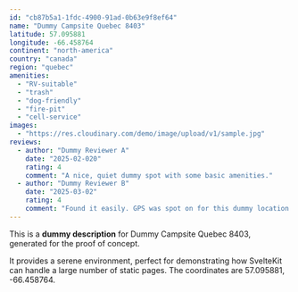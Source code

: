 ```yaml
---
id: "cb87b5a1-1fdc-4900-91ad-0b63e9f8ef64"
name: "Dummy Campsite Quebec 8403"
latitude: 57.095881
longitude: -66.458764
continent: "north-america"
country: "canada"
region: "quebec"
amenities:
  - "RV-suitable"
  - "trash"
  - "dog-friendly"
  - "fire-pit"
  - "cell-service"
images:
  - "https://res.cloudinary.com/demo/image/upload/v1/sample.jpg"
reviews:
  - author: "Dummy Reviewer A"
    date: "2025-02-020"
    rating: 4
    comment: "A nice, quiet dummy spot with some basic amenities."
  - author: "Dummy Reviewer B"
    date: "2025-03-02"
    rating: 4
    comment: "Found it easily. GPS was spot on for this dummy location."
---
```


This is a **dummy description** for Dummy Campsite Quebec 8403, generated for the proof of concept.

It provides a serene environment, perfect for demonstrating how SvelteKit can handle a large number of static pages. The coordinates are 57.095881, -66.458764.
